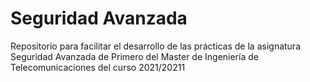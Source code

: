 # Seguridad Avanzada
Repositorio para facilitar el desarrollo de las prácticas de la asignatura Seguridad Avanzada de Primero del Master de Ingeniería de Telecomunicaciones del curso 2021/20211
